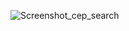 ![Screenshot_cep_search](https://github.com/user-attachments/assets/4a01beec-0221-456c-8940-0b7ed2ed7653)
 
